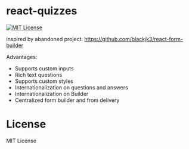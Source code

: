 # react-quizzes

[![MIT License](https://img.shields.io/badge/license-MIT-brightgreen.svg?style=plastic)](http://opensource.org/licenses/MIT)

inspired by abandoned project: https://github.com/blackjk3/react-form-builder

Advantages:
- Supports custom inputs
- Rich text questions
- Supports custom styles
- Internationalization on questions and answers
- Internationalization on Builder
- Centralized form builder and from delivery

# License

MIT License
